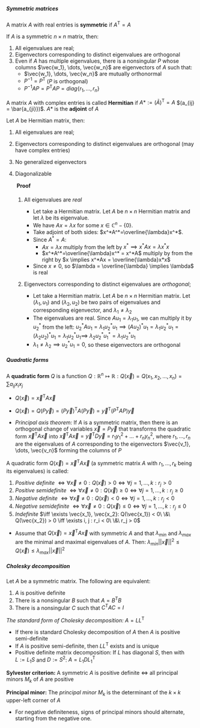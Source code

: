 ##### Symmetric matrices
A matrix $A$ with real entries is **symmetric** if $A^\mathsf{T} = A$

If $A$ is a symmetric $n \times n$ matrix, then:
1. All eigenvalues are real;
2. Eigenvectors corresponding to distinct eigenvalues are orthogonal
3. Even if $A$ has multiple eigenvalues, there is a nonsingular $P$ whose columns $\vec{w_1}, \dots, \vec{w_n}$ are eigenvectors of $A$ such that:
	* $\vec{w_1}, \dots, \vec{w_n}$ are mutually orthonormal
	* $P^{-1} = P^\mathsf{T}$  ($P$ is orthogonal)
	* $P^{-1} AP = P^\mathsf{T}AP = diag\{r_1, \dots, r_n\}$

A matrix $A$ with complex entries is called **Hermitian** if $A* := (\bar{A})^\mathsf{T} = A$  $(a_{ij} = \bar{a_{ji}})$.
$A*$ is the **adjoint** of $A$

Let $A$ be Hermitian matrix, then:
1. All eigenvalues are real;
2. Eigenvectors corresponding to distinct eigenvalues are orthogonal (may have complex entries)
3. No generalized eigenvectors
4. Diagonalizable

	 **Proof**
	1. All eigenvalues are *real*
		* Let take a Hermitian matrix. Let $A$ be $n \times n$ Hermitian matrix and let $\lambda$ be its eigenvalue.
		* We have $Ax=\lambda x$ for some $x \in \mathbb{C}^n-\{0\}$. 
		* Take adjoint of both sides: $x^*A^*=\overline{\lambda}x^*$.
		* Since $A^*=A:$
			* $Ax=\lambda x$ multiply from the left by $x^* \implies x^*Ax=\lambda x^* x$
			* $x^*A^*=\overline{\lambda}x^* = x^*A$ multiply by from the right by $x \implies x^*Ax = \overline{\lambda}x*x$ 
		* Since $x\ne0$, so $\lambda = \overline{\lambda} \implies \lambda$ is real
		
	2. Eigenvectors corresponding to distinct eigenvalues are *orthogonal*;
		* Let take a Hermitian matrix. Let $A$ be $n \times n$ Hermitian matrix. Let $(\lambda_1, u_1)$ and $(\lambda_2, u_2)$ be two pairs of eigenvalues and corresponding eigenvector, and $\lambda_1 \ne \lambda_2$
		* The eigenvalues are real. Since $Au_1=\lambda_1u_1$, we can multiply it by $u_2^*$ from the left: $u_2^*Au_1=\lambda_1 u_2^*u_1 \implies (Au_2)^*u_1=\lambda_1 u_2^* u_1 = (\lambda_2 u_2)^*u_1=\lambda_1 u_2^* u_1 \implies$ $\lambda_2 u_2^* u_1^* = \lambda_1 u_2^* u_1$
		* $\lambda_1 \ne \lambda_2 \implies u_2^*u_1 = 0$, so these eigenvectors are orthogonal
		

##### Quadratic forms
A **quadratic form** $Q$ is a function $Q : \mathbb{R}^n \mapsto \mathbb{R} : Q(\vec{x}) = Q(x_1, x_2, \dots, x_n) = \sum a_{ij} x_i x_j$
* $Q(\vec{x}) = \vec{x}^\mathsf{T} A \vec{x}$
* $Q(\vec{x}) = Q(P \vec{y}) = (P \vec{y})^\mathsf{T} A (P \vec{y}) = \vec{y}^\mathsf{T} (P^\mathsf{T} AP) \vec{y}$

* *Principal axis theorem:*
	If $A$ is a symmetric matrix, then there is an orthogonal change of variables $\vec{x} = P \vec{y}$ that transforms the quadratic form $\vec{x}^\mathsf{T} A \vec{x}$ into $\vec{x}^\mathsf{T} A \vec{x} = \vec{y}^\mathsf{T} D \vec{y} = r_1 y_1^2 + \dots + r_n y_n^2$, where $r_1, \dots, r_n$ are the eigenvalues of $A$ corresponding to the eigenvectors $\vec{v_1}, \dots, \vec{v_n}$ forming the columns of $P$

A quadratic form $Q(\vec{x}) = \vec{x}^\mathsf{T} A \vec{x}$ (a symmetric matrix $A$ with $r_1, \dots, r_k$ being its eigenvalues) is called:
1. *Positive definite* $\iff \forall \vec{x} \neq 0: Q(\vec{x}) > 0 \iff \forall j=1,\dots,k: r_j > 0$
2. *Positive semidefinite* $\iff \forall \vec{x} \neq 0: Q(\vec{x}) \ge 0 \iff \forall j=1,\dots,k: r_j \ge 0$
3. *Negative definite* $\iff \forall \vec{x} \neq 0: Q(\vec{x}) < 0 \iff \forall j=1,\dots,k: r_j < 0$
4. *Negative semidefinite* $\iff \forall \vec{x} \neq 0: Q(\vec{x}) \le 0 \iff \forall j=1,\dots,k: r_j \le 0$
5. *Indefinite* $\iff \exists \vec{x_1}, \vec{x_2}: Q(\vec{x_1}) < 0\   \&\ Q(\vec{x_2}) > 0 \iff \exists i, j : r_i < 0\ \&\ r_j > 0$

* Assume that $Q(\vec{x}) = \vec{x}^\mathsf{T} A \vec{x}$ with symmetric $A$ and that $\lambda_{min}$ and $\lambda_{max}$ are the minimal and maximal eigenvalues of $A$. Then:  $\lambda_{min} ||\vec{x}||^2 \le Q(\vec{x}) \le \lambda_{max} ||\vec{x}||^2$


##### Cholesky decomposition
Let $A$ be a symmetric matrix. The following are equivalent:
1. $A$ is positive definite
2. There is a nonsingular $B$ such that $A = B^\mathsf{T}B$
3. There is a nonsingular $C$ such that $C^\mathsf{T}AC = I$

*The standard form of Cholesky decomposition:*  $A = LL^\mathsf{T}$

* If there is standard Cholesky decomposition of $A$ then $A$ is positive semi-definite
* If $A$ is positive semi-definite, then $LL^\mathsf{T}$ exists and is unique
* Positive definite matrix decomposition:
	If $L$ has diagonal $S$, then with $L := L_1 S$ and $D := S^2$:  $A = L_1 D L_1^\mathsf{T}$

**Sylvester criterion:**
A symmetric $A$ is positive definite $\iff$ all principal minors $M_k$ of $A$ are positive

**Principal minor:**
The *principal minor* $M_k$ is the determinant of the $k \times k$ upper-left corner of $A$

* For negative definiteness, signs of principal minors should alternate, starting from the negative one.
